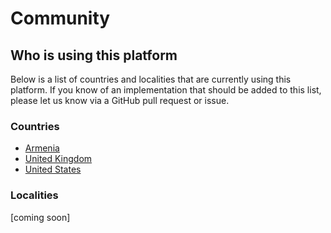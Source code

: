 <h1>Community</h1>

## Who is using this platform

Below is a list of countries and localities that are currently using this platform. If you know of an implementation that should be added to this list, please let us know via a GitHub pull request or issue.

### Countries

* [Armenia](case-studies/armenia.md)
* [United Kingdom](https://sustainabledevelopment-uk.github.io)
* [United States](https://sdg.data.gov)

### Localities

[coming soon]
